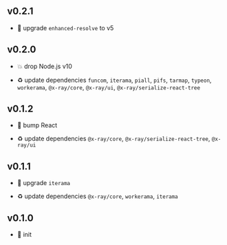 ## v0.2.1

* 🐞 upgrade `enhanced-resolve` to v5

## v0.2.0

* 💥 drop Node.js v10

* ♻️ update dependencies `funcom`, `iterama`, `piall`, `pifs`, `tarmap`, `typeon`, `workerama`, `@x-ray/core`, `@x-ray/ui`, `@x-ray/serialize-react-tree`

## v0.1.2

* 🐞 bump React

* ♻️ update dependencies `@x-ray/core`, `@x-ray/serialize-react-tree`, `@x-ray/ui`

## v0.1.1

* 🐞 upgrade `iterama`

* ♻️ update dependencies `@x-ray/core`, `workerama`, `iterama`

## v0.1.0

* 🐣 init
